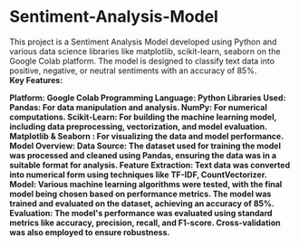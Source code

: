 # Sentiment-Analysis-Model
This project is a Sentiment Analysis Model developed using Python and various data science libraries like matplotlib, scikit-learn, seaborn on the Google Colab platform. The model is designed to classify text data into positive, negative, or neutral sentiments with an accuracy of 85%.
<br>
<b>Key Features:

Platform: Google Colab
Programming Language: Python
Libraries Used:
Pandas: For data manipulation and analysis.
NumPy: For numerical computations.
Scikit-Learn: For building the machine learning model, including data preprocessing, vectorization, and model evaluation.
Matplotlib & Seaborn : For visualizing the data and model performance.
<br>
<b>Model Overview:</b>
Data Source: The dataset used for training the model was processed and cleaned using Pandas, ensuring the data was in a suitable format for analysis.
Feature Extraction: Text data was converted into numerical form using techniques like TF-IDF,  CountVectorizer.
Model: Various machine learning algorithms were tested, with the final model being chosen based on performance metrics. The model was trained and evaluated on the dataset, achieving an accuracy of 85%.
Evaluation: The model's performance was evaluated using standard metrics like accuracy, precision, recall, and F1-score. Cross-validation was also employed to ensure robustness.


